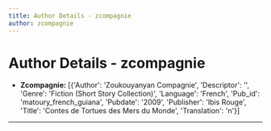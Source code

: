 ```yaml
---
title: Author Details - zcompagnie
author: zcompagnie
---
```


# Author Details - zcompagnie

<ul>
    <li><strong>Zcompagnie:</strong> [{'Author': 'Zoukouyanyan Compagnie', 'Descriptor': '', 'Genre': 'Fiction (Short Story Collection)', 'Language': 'French', 'Pub_id': 'matoury_french_guiana', 'Pubdate': '2009', 'Publisher': 'Ibis Rouge', 'Title': 'Contes de Tortues des Mers du Monde', 'Translation': 'n'}]</li>
</ul>
<hr>